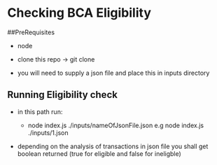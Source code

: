 # Checking BCA Eligibility
##PreRequisites
  - node
* clone this repo
  -> git clone

* you will need to supply a json file and place this in inputs directory

## Running Eligibility check

* in this path run:
  * node index.js ./inputs/nameOfJsonFile.json
  e.g  node index.js ./inputs/1.json

* depending on the analysis of transactions in json file you shall get boolean returned (true for eligible and false for ineligble) 

